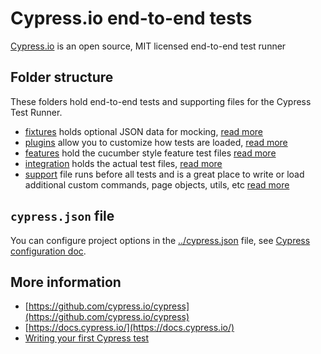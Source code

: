 # Cypress.io end-to-end tests

[Cypress.io](https://www.cypress.io) is an open source, MIT licensed end-to-end test runner

## Folder structure

These folders hold end-to-end tests and supporting files for the Cypress Test Runner.

- [fixtures](src/fixtures) holds optional JSON data for mocking, [read more](https://on.cypress.io/fixture)
- [plugins](src/plugins) allow you to customize how tests are loaded, [read more](https://on.cypress.io/plugins)
- [features](src/tests/features) hold the cucumber style feature test files [read more](https://www.npmjs.com/package/cypress-cucumber-preprocessor)
- [integration](src/tests/integration) holds the actual test files, [read more](https://on.cypress.io/writing-and-organizing-tests)
- [support](src/support) file runs before all tests and is a great place to write or load additional custom commands, page objects, utils, etc [read more](https://on.cypress.io/writing-and-organizing-tests#Support-file)

## `cypress.json` file

You can configure project options in the [../cypress.json](../cypress.json) file, see [Cypress configuration doc](https://on.cypress.io/configuration).

## More information

- [https://github.com/cypress.io/cypress](https://github.com/cypress.io/cypress)
- [https://docs.cypress.io/](https://docs.cypress.io/)
- [Writing your first Cypress test](http://on.cypress.io/intro)
